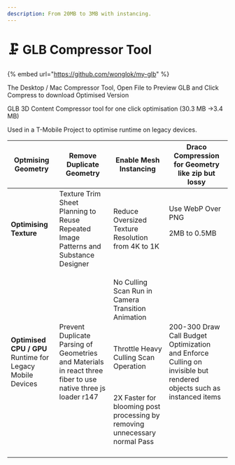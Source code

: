 ```yaml
---
description: From 20MB to 3MB with instancing.
---
```


# 🗜 GLB Compressor Tool

{% embed url="https://github.com/wonglok/my-glb" %}

The Desktop / Mac Compressor Tool, Open File to Preview GLB and Click Compress to download Optimised Version

GLB 3D Content Compressor tool for one click optimisation (30.3 MB →3.4 MB)

Used in a T-Mobile Project to optimise runtime on legacy devices.





&#x20;

| **Optmising Geometry**                                     | <p>Remove Duplicate Geometry</p><p></p>                                                                       | Enable Mesh Instancing                                                                                                                                                                                        | Draco Compression for Geometry like zip but lossy                                                                   |
| ---------------------------------------------------------- | ------------------------------------------------------------------------------------------------------------- | ------------------------------------------------------------------------------------------------------------------------------------------------------------------------------------------------------------- | ------------------------------------------------------------------------------------------------------------------- |
| **Optimising Texture**                                     | Texture Trim Sheet Planning to Reuse Repeated Image Patterns and Substance Designer                           | Reduce Oversized Texture Resolution from 4K to 1K                                                                                                                                                             | <p>Use WebP Over PNG</p><p>2MB to 0.5MB</p><p><br></p>                                                              |
| **Optimised CPU / GPU** Runtime for Legacy Mobile Devices  | Prevent Duplicate Parsing of Geometries and Materials in react three fiber to use native three js loader r147 | <p>No Culling Scan Run in Camera Transition Animation </p><p><br></p><p>Throttle Heavy Culling Scan Operation</p><p><br></p><p>2X Faster for blooming post processing by removing unnecessary normal Pass</p> | 200-300 Draw Call Budget Optimization and Enforce Culling on invisible but rendered objects such as instanced items |
|                                                            |                                                                                                               |                                                                                                                                                                                                               |                                                                                                                     |

